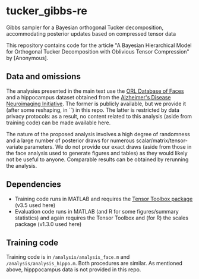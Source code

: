 # tucker_gibbs-re
Gibbs sampler for a Bayesian orthogonal Tucker decomposition, accommodating posterior updates based on compressed tensor data

This repository contains code for the article "A Bayesian Hierarchical Model for Orthogonal Tucker Decomposition with Oblivious Tensor Compression" by [Anonymous].

## Data and omissions

The analysies presented in the main text use the [ORL Database of Faces](https://cam-orl.co.uk/facedatabase.html) and a hippocampus dataset obtained from the [Alzheimer's Disease Neuroimaging Initiative](https://adni.loni.usc.edu/). The former is publicly available, but we provide it (after some reshaping, in ``) in this repo. The latter is restricted by data privacy protocols: as a result, no content related to this analysis (aside from training code) can be made available here.

The nature of the proposed analysis involves a high degree of randomness and a large number of posterior draws for numerous scalar/matrix/tensor-variate parameters. We do not provide our exact draws (aside from those in the face analysis used to generate figures and tables) as they would likely not be useful to anyone. Comparable results can be obtained by rerunning the analysis.

## Dependencies

- Training code runs in MATLAB and requires the [Tensor Toolbox package](https://www.tensortoolbox.org/) (v3.5 used here)
- Evaluation code runs in MATLAB (and R for some figures/summary statistics) and again requires the Tensor Toolbox and (for R) the scales package (v1.3.0 used here)

## Training code

Training code is in `/analysis/analysis_face.m` and `/analysis/analysis_hippo.m`. Both procedures are similar. As mentioned above, hipppocampus data is not provided in this repo.
